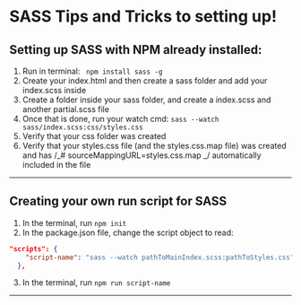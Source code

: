 # SASS Tips and Tricks to setting up!

## Setting up SASS with NPM already installed:

1. Run in terminal: ` npm install sass -g`
2. Create your index.html and then create a sass folder and add your index.scss inside
3. Create a folder inside your sass folder, and create a index.scss and another partial.scss file
4. Once that is done, run your watch cmd: `sass --watch sass/index.scss:css/styles.css`
5. Verify that your css folder was created
6. Verify that your styles.css file (and the styles.css.map file) was created and has /_# sourceMappingURL=styles.css.map _/ automatically included in the file

---

## Creating your own run script for SASS

1. In the terminal, run `npm init`
2. In the package.json file, change the script object to read:

```json
"scripts": {
    "script-name": "sass --watch pathToMainIndex.scss:pathToStyles.css"
  },
```

3. In the terminal, run `npm run script-name`

---
